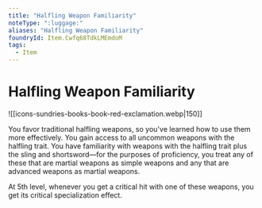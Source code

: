 ```yaml
---
title: "Halfling Weapon Familiarity"
noteType: ":luggage:"
aliases: "Halfling Weapon Familiarity"
foundryId: Item.Cwfq68TdkLMEmdoM
tags:
  - Item
---
```


# Halfling Weapon Familiarity
![[icons-sundries-books-book-red-exclamation.webp|150]]

You favor traditional halfling weapons, so you've learned how to use them more effectively. You gain access to all uncommon weapons with the halfling trait. You have familiarity with weapons with the halfling trait plus the sling and shortsword—for the purposes of proficiency, you treat any of these that are martial weapons as simple weapons and any that are advanced weapons as martial weapons.

At 5th level, whenever you get a critical hit with one of these weapons, you get its critical specialization effect.
